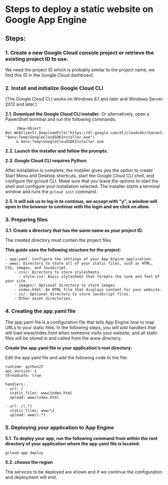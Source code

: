 # Steps to deploy a static website on Google App Engine
## Steps:

### 1. Create a new Google Cloud console project or retrieve the existing project ID to use.
   
   We need the project ID which is probably similar to the project name, we find this ID in the Google Cloud dashboard.
  
### 2. Install and initialize Google Cloud CLI
   
   (The Google Cloud CLI works on Windows 8.1 and later and Windows Server 2012 and later.)

   **2.1. Download the Google Cloud CLI installer.**
         Or alternatively, open a PawerShell terminal and run the following commands:
       
         (New-Object Net.WebClient).DownloadFile("https://dl.google.com/dl/cloudsdk/channels/rapid/GoogleCloudSDKInstaller.exe", "$env:Temp\GoogleCloudSDKInstaller.exe")
         & $env:Temp\GoogleCloudSDKInstaller.exe

   **2.2. Launch the installer and follow the prompts.**
   
   **2.3. Google Cloud CLI requires Python.**
   
After installation is complete, the installer gives you the option to create Start Menu and Desktop shortcuts, start the Google Cloud CLI shell, and configure the gcloud CLI. Make sure that you leave the options to start the shell and configure your installation selected. The installer starts a terminal window and runs the ```gcloud init``` command.
   
   **2.5. It will ask us to log in to continue, we accept with "y", a window will open in the browser to continue with the login and we click on allow.**
   
### 3. Preparing files
   **3.1. Create a directory that has the same name as your project ID.**
   
   The created directory must contain the project files
   
   **This guide uses the following structure for the project:**
  
    - app.yaml: Configure the settings of your App Engine application.
    - www/: Directory to store all of your static files, such as HTML, CSS, images, and JavaScript.
        - css/: Directory to store stylesheets.
          - style.css: Basic stylesheet that formats the look and feel of your site.
        - images/: Optional directory to store images.
        - index.html: An HTML file that displays content for your website.
        - js/: Optional directory to store JavaScript files.
        - Other asset directories.

### 4. Creating the app.yaml file
  The app.yaml file is a configuration file that tells App Engine how to map URLs to your static files. In the following steps, you will add handlers that will load www/index.html when someone visits your website, and all static files will be stored in and called from the www directory.

  **Create the app.yaml file in your application's root directory:**
  
  Edit the app.yaml file and add the following code to the file:

``` 
runtime: python27
api_version: 1
threadsafe: true

handlers:
- url: /
  static_files: www/index.html
  upload: www/index.html

- url: /(.*)
  static_files: www/\1
  upload: www/(.*)
```
### 5. Deploying your application to App Engine

**5.1. To deploy your app, run the following command from within the root directory of your application where the app.yaml file is located:**

```
gcloud app deploy
```

**5.2. choose the region**

The services to be deployed are shown and if we continue the configuration and deployment will end.

